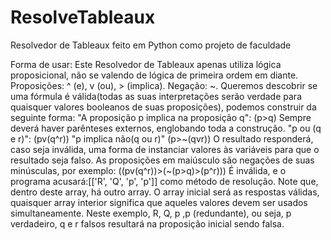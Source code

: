 # ResolveTableaux
 Resolvedor de Tableaux feito em Python como projeto de faculdade

Forma de usar: 
Este Resolvedor de Tableaux apenas utiliza lógica proposicional, não se valendo de lógica de primeira ordem em diante. 
Proposições: ^ (e), v (ou), > (implica).
Negação: ~.
Queremos descobrir se uma fórmula é válida(todas as suas interpretações serão verdade para quaisquer valores booleanos de suas proposições), podemos construir da seguinte forma:
"A proposição p implica na proposição q":
(p>q)
Sempre deverá haver parênteses externos, englobando toda a construção. 
"p ou (q e r)":
(pv(q^r))
"p implica não(q ou r)"
(p>~(qvr))
O resultado responderá, caso seja inválida, uma forma de instanciar valores às variáveis para que o resultado seja falso. As proposições em maiúsculo são negações de suas minúsculas, por exemplo:
((pv(q^r))>(~(p>q)>(p^r)))
É inválida, e o programa acusará:[['R', 'Q', 'p', 'p']] como método de resolução. Note que, dentro deste array, há outro array. O array inicial será as respostas válidas, quaisquer array interior significa que aqueles valores devem ser usados simultaneamente. Neste exemplo, R, Q, p ,p (redundante), ou seja, p verdadeiro, q e r falsos resultará na proposição inicial sendo falsa. 